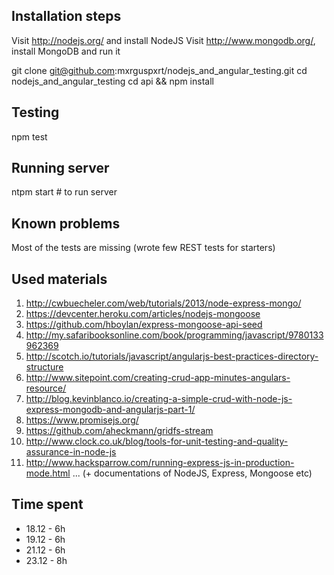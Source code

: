Installation steps
------------------

Visit http://nodejs.org/ and install NodeJS
Visit http://www.mongodb.org/, install MongoDB and run it

git clone git@github.com:mxrguspxrt/nodejs_and_angular_testing.git
cd nodejs_and_angular_testing
cd api && npm install


Testing
-------

npm test


Running server
--------------

ntpm start # to run server


Known problems
--------------

Most of the tests are missing (wrote few REST tests for starters)


Used materials
--------------

1. http://cwbuecheler.com/web/tutorials/2013/node-express-mongo/
2. https://devcenter.heroku.com/articles/nodejs-mongoose
3. https://github.com/hboylan/express-mongoose-api-seed
4. http://my.safaribooksonline.com/book/programming/javascript/9780133962369
5. http://scotch.io/tutorials/javascript/angularjs-best-practices-directory-structure
6. http://www.sitepoint.com/creating-crud-app-minutes-angulars-resource/
7. http://blog.kevinblanco.io/creating-a-simple-crud-with-node-js-express-mongodb-and-angularjs-part-1/
8. https://www.promisejs.org/
9. https://github.com/aheckmann/gridfs-stream
10. http://www.clock.co.uk/blog/tools-for-unit-testing-and-quality-assurance-in-node-js
11. http://www.hacksparrow.com/running-express-js-in-production-mode.html
... (+ documentations of NodeJS, Express, Mongoose etc)


Time spent
----------

* 18.12 - 6h
* 19.12 - 6h
* 21.12 - 6h
* 23.12 - 8h
